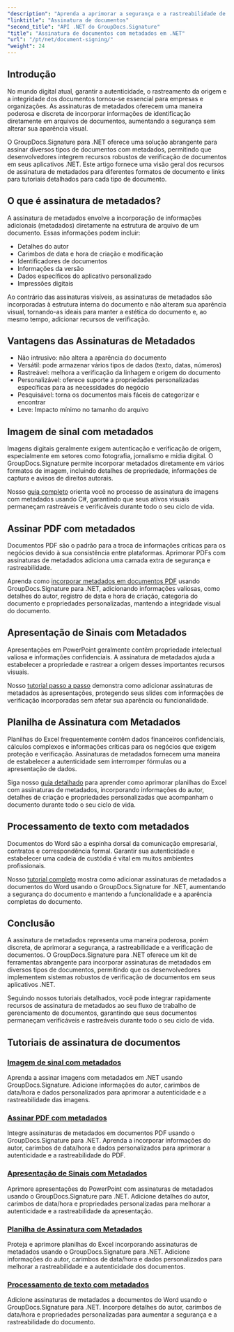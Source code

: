 ```yaml
---
"description": "Aprenda a aprimorar a segurança e a rastreabilidade de documentos incorporando assinaturas de metadados em diversos formatos de arquivo usando o GroupDocs.Signature para .NET. Tutoriais completos para arquivos PDF, Word, Excel, PowerPoint e imagens."
"linktitle": "Assinatura de documentos"
"second_title": "API .NET do GroupDocs.Signature"
"title": "Assinatura de documentos com metadados em .NET"
"url": "/pt/net/document-signing/"
"weight": 24
---
```


## Introdução

No mundo digital atual, garantir a autenticidade, o rastreamento da origem e a integridade dos documentos tornou-se essencial para empresas e organizações. As assinaturas de metadados oferecem uma maneira poderosa e discreta de incorporar informações de identificação diretamente em arquivos de documentos, aumentando a segurança sem alterar sua aparência visual.

O GroupDocs.Signature para .NET oferece uma solução abrangente para assinar diversos tipos de documentos com metadados, permitindo que desenvolvedores integrem recursos robustos de verificação de documentos em seus aplicativos .NET. Este artigo fornece uma visão geral dos recursos de assinatura de metadados para diferentes formatos de documento e links para tutoriais detalhados para cada tipo de documento.

## O que é assinatura de metadados?

A assinatura de metadados envolve a incorporação de informações adicionais (metadados) diretamente na estrutura de arquivo de um documento. Essas informações podem incluir:

- Detalhes do autor
- Carimbos de data e hora de criação e modificação
- Identificadores de documentos
- Informações da versão
- Dados específicos do aplicativo personalizado
- Impressões digitais

Ao contrário das assinaturas visíveis, as assinaturas de metadados são incorporadas à estrutura interna do documento e não alteram sua aparência visual, tornando-as ideais para manter a estética do documento e, ao mesmo tempo, adicionar recursos de verificação.

## Vantagens das Assinaturas de Metadados

- Não intrusivo: não altera a aparência do documento
- Versátil: pode armazenar vários tipos de dados (texto, datas, números)
- Rastreável: melhora a verificação da linhagem e origem do documento
- Personalizável: oferece suporte a propriedades personalizadas específicas para as necessidades do negócio
- Pesquisável: torna os documentos mais fáceis de categorizar e encontrar
- Leve: Impacto mínimo no tamanho do arquivo

## Imagem de sinal com metadados

Imagens digitais geralmente exigem autenticação e verificação de origem, especialmente em setores como fotografia, jornalismo e mídia digital. O GroupDocs.Signature permite incorporar metadados diretamente em vários formatos de imagem, incluindo detalhes de propriedade, informações de captura e avisos de direitos autorais.

Nosso [guia completo](./sign-image-with-metadata/) orienta você no processo de assinatura de imagens com metadados usando C#, garantindo que seus ativos visuais permaneçam rastreáveis e verificáveis durante todo o seu ciclo de vida.

## Assinar PDF com metadados

Documentos PDF são o padrão para a troca de informações críticas para os negócios devido à sua consistência entre plataformas. Aprimorar PDFs com assinaturas de metadados adiciona uma camada extra de segurança e rastreabilidade.

Aprenda como [incorporar metadados em documentos PDF](./sign-pdf-with-metadata/) usando GroupDocs.Signature para .NET, adicionando informações valiosas, como detalhes do autor, registro de data e hora de criação, categoria do documento e propriedades personalizadas, mantendo a integridade visual do documento.

## Apresentação de Sinais com Metadados

Apresentações em PowerPoint geralmente contêm propriedade intelectual valiosa e informações confidenciais. A assinatura de metadados ajuda a estabelecer a propriedade e rastrear a origem desses importantes recursos visuais.

Nosso [tutorial passo a passo](./sign-presentation-with-metadata/) demonstra como adicionar assinaturas de metadados às apresentações, protegendo seus slides com informações de verificação incorporadas sem afetar sua aparência ou funcionalidade.

## Planilha de Assinatura com Metadados

Planilhas do Excel frequentemente contêm dados financeiros confidenciais, cálculos complexos e informações críticas para os negócios que exigem proteção e verificação. Assinaturas de metadados fornecem uma maneira de estabelecer a autenticidade sem interromper fórmulas ou a apresentação de dados.

Siga nosso [guia detalhado](./sign-spreadsheet-with-metadata/) para aprender como aprimorar planilhas do Excel com assinaturas de metadados, incorporando informações do autor, detalhes de criação e propriedades personalizadas que acompanham o documento durante todo o seu ciclo de vida.

## Processamento de texto com metadados

Documentos do Word são a espinha dorsal da comunicação empresarial, contratos e correspondência formal. Garantir sua autenticidade e estabelecer uma cadeia de custódia é vital em muitos ambientes profissionais.

Nosso [tutorial completo](./sign-word-processing-with-metadata/) mostra como adicionar assinaturas de metadados a documentos do Word usando o GroupDocs.Signature for .NET, aumentando a segurança do documento e mantendo a funcionalidade e a aparência completas do documento.

## Conclusão

A assinatura de metadados representa uma maneira poderosa, porém discreta, de aprimorar a segurança, a rastreabilidade e a verificação de documentos. O GroupDocs.Signature para .NET oferece um kit de ferramentas abrangente para incorporar assinaturas de metadados em diversos tipos de documentos, permitindo que os desenvolvedores implementem sistemas robustos de verificação de documentos em seus aplicativos .NET.

Seguindo nossos tutoriais detalhados, você pode integrar rapidamente recursos de assinatura de metadados ao seu fluxo de trabalho de gerenciamento de documentos, garantindo que seus documentos permaneçam verificáveis e rastreáveis durante todo o seu ciclo de vida.

## Tutoriais de assinatura de documentos
### [Imagem de sinal com metadados](./sign-image-with-metadata/)
Aprenda a assinar imagens com metadados em .NET usando GroupDocs.Signature. Adicione informações do autor, carimbos de data/hora e dados personalizados para aprimorar a autenticidade e a rastreabilidade das imagens.

### [Assinar PDF com metadados](./sign-pdf-with-metadata/)
Integre assinaturas de metadados em documentos PDF usando o GroupDocs.Signature para .NET. Aprenda a incorporar informações do autor, carimbos de data/hora e dados personalizados para aprimorar a autenticidade e a rastreabilidade do PDF.

### [Apresentação de Sinais com Metadados](./sign-presentation-with-metadata/)
Aprimore apresentações do PowerPoint com assinaturas de metadados usando o GroupDocs.Signature para .NET. Adicione detalhes do autor, carimbos de data/hora e propriedades personalizadas para melhorar a autenticidade e a rastreabilidade da apresentação.

### [Planilha de Assinatura com Metadados](./sign-spreadsheet-with-metadata/)
Proteja e aprimore planilhas do Excel incorporando assinaturas de metadados usando o GroupDocs.Signature para .NET. Adicione informações do autor, carimbos de data/hora e dados personalizados para melhorar a rastreabilidade e a autenticidade dos documentos.

### [Processamento de texto com metadados](./sign-word-processing-with-metadata/)
Adicione assinaturas de metadados a documentos do Word usando o GroupDocs.Signature para .NET. Incorpore detalhes do autor, carimbos de data/hora e propriedades personalizadas para aumentar a segurança e a rastreabilidade do documento.
